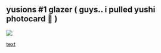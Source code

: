 ## yusions #1 glazer ( guys.. i pulled yushi photocard 🤤 )
![](https://media.discordapp.net/attachments/1067930843470909460/1405287323100250365/IMG_1601.png?ex=689e474e&is=689cf5ce&hm=848c98502c5ddc6a45896780f7cbcb54d7b712479ca62a57fba771909b7df8c2&=&format=webp&quality=lossless&width=960&height=960)

[text](https://yuslon.atabook.org/)
<!--
**YUSlON/YUSlON** is a ✨ _special_ ✨ repository because its `README.md` (this file) appears on your GitHub profile.

Here are some ideas to get you started:

- 🔭 I’m currently working on ...
- 🌱 I’m currently learning ...
- 👯 I’m looking to collaborate on ...
- 🤔 I’m looking for help with ...
- 💬 Ask me about ...
- 📫 How to reach me: ...
- 😄 Pronouns: ...
- ⚡ Fun fact: ...
-->

